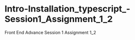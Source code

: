 # Intro-Installation_typescript_-Session1_Assignment_1_2
Front End Advance Session 1 Assignment 1_2
